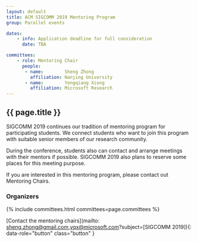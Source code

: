 ```yaml
---
layout: default
title: ACM SIGCOMM 2019 Mentoring Program
group: Parallel events

dates:
    - info: Application deadline for full consideration
      date: TBA

committees:
    - role: Mentoring Chair
      people:
       - name:        Sheng Zhong
         affiliation: Nanjing University
       - name:        Yongqiang Xiong
         affiliation: Microsoft Research
---
```




## {{ page.title }}

SIGCOMM 2019 continues our tradition of mentoring program for participating students. We connect students who want to join this program with suitable senior members of our research community.

During the conference, students also can contact and arrange meetings with their mentors if possible. SIGCOMM 2019 also plans to reserve some places for this meeting purpose.

If you are interested in this mentoring program, please contact out Mentoring Chairs.



<!--
### Important Dates

{% include dates2.html dates=page.dates %}

-->
### Organizers

{% include committees.html committees=page.committees %}


[Contact the mentoring chairs](mailto: sheng.zhong@gmail.com,yqx@microsoft.com?subject=[SIGCOMM 2019]){: data-role="button" class="button" }
